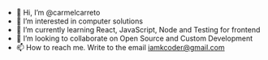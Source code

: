 - 👋 Hi, I’m @carmelcarreto
- 👀 I’m interested in computer solutions
- 🌱 I’m currently learning React, JavaScript, Node and Testing for frontend
- 💞️ I’m looking to collaborate on Open Source and Custom Development
- 📫 How to reach me. Write to the email iamkcoder@gmail.com

<!---
carmelcarreto/carmelcarreto is a ✨ special ✨ repository because its `README.md` (this file) appears on your GitHub profile.
You can click the Preview link to take a look at your changes.
--->

